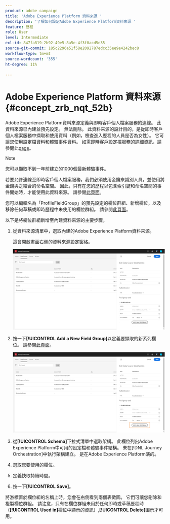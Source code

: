```yaml
---
product: adobe campaign
title: 'Adobe Experience Platform 資料來源 '
description: '了解如何設定Adobe Experience Platform資料來源 '
feature: 歷程
role: User
level: Intermediate
exl-id: 847fa819-2b92-49e5-8a5e-4f3f0acd5e35
source-git-commit: 185c2296a51f58e2092787edcc35ee9e4242bec8
workflow-type: tm+mt
source-wordcount: '355'
ht-degree: 11%

---
```


# Adobe Experience Platform 資料來源 {#concept_zrb_nqt_52b}

Adobe Experience Platform資料來源定義與即時客戶個人檔案服務的連線。 此資料來源已內建並預先設定。 無法刪除。 此資料來源的設計目的，是從即時客戶個人檔案服務中擷取和使用資料（例如，檢查進入歷程的人員是否為女性）。 它可讓您使用設定檔資料和體驗事件資料。 如需即時客戶設定檔服務的詳細資訊，請參閱此[page](https://experienceleague.adobe.com/docs/experience-platform/profile/home.html?lang=zh-Hant)。

>[!NOTE]
>
>您可以擷取不到一年前建立的1000個最新體驗事件。

若要允許連線至即時客戶個人檔案服務，我們必須使用金鑰來識別人員，並使用將金鑰與之結合的命名空間。 因此，只有在您的歷程以包含索引鍵和命名空間的事件開始時，才能使用此資料來源。 請參閱[此頁面](../building-journeys/journey.md)。

您可以編輯名為「ProfileFieldGroup」的預先設定的欄位群組、新增欄位，以及移除任何草稿或即時歷程中未使用的欄位群組。 請參閱[此頁面](../datasource/field-groups.md)。

以下是將欄位群組新增至內建資料來源的主要步驟。

1. 從資料來源清單中，選取內建的Adobe Experience Platform資料來源。

   這會開啟畫面右側的資料來源設定窗格。

   ![](../assets/journey23.png)

1. 按一下&#x200B;**[!UICONTROL Add a New Field Group]**&#x200B;以定義要擷取的新系列欄位。 請參閱[此頁面](../datasource/field-groups.md)。

   ![](../assets/journey24.png)

1. 從&#x200B;**[!UICONTROL Schema]**&#x200B;下拉式清單中選取架構。 此欄位列出Adobe Experience Platform中可用的設定檔和體驗事件結構。 未在[!DNL Journey Orchestration]中執行架構建立。 是在Adobe Experience Platform演的。
1. 選取您要使用的欄位。
1. 定義快取持續時間。
1. 按一下&#x200B;**[!UICONTROL Save]**。

將游標置於欄位組的名稱上時，您會在右側看到兩個表徵圖。 它們可讓您刪除和複製欄位群組。 請注意，只有在欄位群組未用於任何即時或草稿歷程時（**[!UICONTROL Used in]**&#x200B;欄位中顯示的資訊）,**[!UICONTROL Delete]**&#x200B;圖示才可用。
